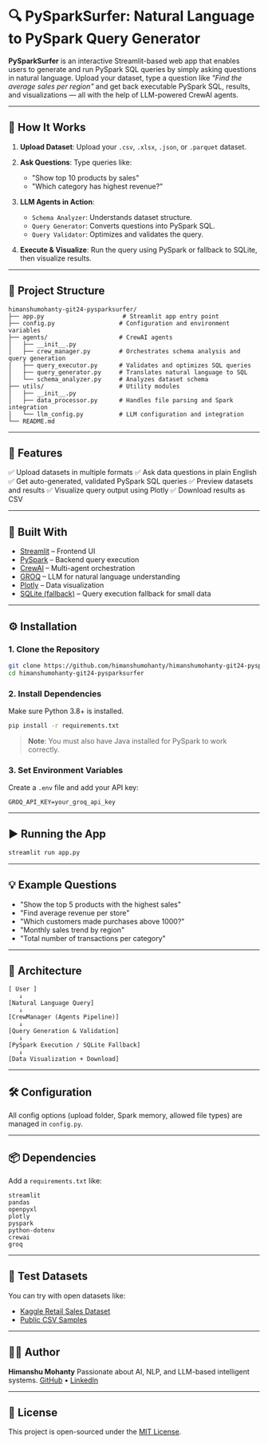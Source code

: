 # 🔍 PySparkSurfer: Natural Language to PySpark Query Generator

**PySparkSurfer** is an interactive Streamlit-based web app that enables users to generate and run PySpark SQL queries by simply asking questions in natural language. Upload your dataset, type a question like *"Find the average sales per region"* and get back executable PySpark SQL, results, and visualizations — all with the help of LLM-powered CrewAI agents.

---

## 🧠 How It Works

1. **Upload Dataset**: Upload your `.csv`, `.xlsx`, `.json`, or `.parquet` dataset.
2. **Ask Questions**: Type queries like:

   * "Show top 10 products by sales"
   * "Which category has highest revenue?"
3. **LLM Agents in Action**:

   * `Schema Analyzer`: Understands dataset structure.
   * `Query Generator`: Converts questions into PySpark SQL.
   * `Query Validator`: Optimizes and validates the query.
4. **Execute & Visualize**: Run the query using PySpark or fallback to SQLite, then visualize results.

---

## 📁 Project Structure

```
himanshumohanty-git24-pysparksurfer/
├── app.py                      # Streamlit app entry point
├── config.py                  # Configuration and environment variables
├── agents/                    # CrewAI agents
│   ├── __init__.py
│   ├── crew_manager.py        # Orchestrates schema analysis and query generation
│   ├── query_executor.py      # Validates and optimizes SQL queries
│   ├── query_generator.py     # Translates natural language to SQL
│   └── schema_analyzer.py     # Analyzes dataset schema
├── utils/                     # Utility modules
│   ├── __init__.py
│   ├── data_processor.py      # Handles file parsing and Spark integration
│   └── llm_config.py          # LLM configuration and integration
└── README.md
```

---

## 🚀 Features

✅ Upload datasets in multiple formats
✅ Ask data questions in plain English
✅ Get auto-generated, validated PySpark SQL queries
✅ Preview datasets and results
✅ Visualize query output using Plotly
✅ Download results as CSV

---

## 🧱 Built With

* [Streamlit](https://streamlit.io/) – Frontend UI
* [PySpark](https://spark.apache.org/docs/latest/api/python/) – Backend query execution
* [CrewAI](https://docs.crewai.com/) – Multi-agent orchestration
* [GROQ](https://groq.com/) – LLM for natural language understanding
* [Plotly](https://plotly.com/python/) – Data visualization
* [SQLite (fallback)](https://www.sqlite.org/index.html) – Query execution fallback for small data

---

## ⚙️ Installation

### 1. Clone the Repository

```bash
git clone https://github.com/himanshumohanty/himanshumohanty-git24-pysparksurfer.git
cd himanshumohanty-git24-pysparksurfer
```

### 2. Install Dependencies

Make sure Python 3.8+ is installed.

```bash
pip install -r requirements.txt
```

> **Note**: You must also have Java installed for PySpark to work correctly.

### 3. Set Environment Variables

Create a `.env` file and add your API key:

```
GROQ_API_KEY=your_groq_api_key
```

---

## ▶️ Running the App

```bash
streamlit run app.py
```

---

## 💡 Example Questions

* "Show the top 5 products with the highest sales"
* "Find average revenue per store"
* "Which customers made purchases above 1000?"
* "Monthly sales trend by region"
* "Total number of transactions per category"

---

## 🧠 Architecture

```
[ User ]
   ↓
[Natural Language Query]
   ↓
[CrewManager (Agents Pipeline)]
   ↓
[Query Generation & Validation]
   ↓
[PySpark Execution / SQLite Fallback]
   ↓
[Data Visualization + Download]
```

---

## 🛠️ Configuration

All config options (upload folder, Spark memory, allowed file types) are managed in `config.py`.

---

## 📦 Dependencies

Add a `requirements.txt` like:

```
streamlit
pandas
openpyxl
plotly
pyspark
python-dotenv
crewai
groq
```

---

## 🧪 Test Datasets

You can try with open datasets like:

* [Kaggle Retail Sales Dataset](https://www.kaggle.com/datasets)
* [Public CSV Samples](https://people.sc.fsu.edu/~jburkardt/data/csv/)

---

## 🧑‍💻 Author

**Himanshu Mohanty**
Passionate about AI, NLP, and LLM-based intelligent systems.
[GitHub](https://github.com/HimanshuMohanty-Git24) • [LinkedIn](https://www.linkedin.com/in/himanshumohanty/)

---

## 📄 License

This project is open-sourced under the [MIT License](LICENSE).
